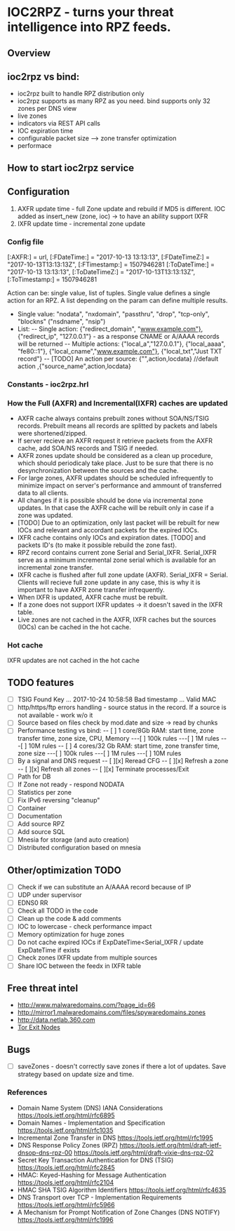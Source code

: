 #  IOC2RPZ - turns your threat intelligence into RPZ feeds.
## Overview

## ioc2rpz vs bind:
- ioc2rpz built to handle RPZ distribution only
- ioc2rpz supports as many RPZ as you need. bind supports only 32 zones per DNS view
- live zones
- indicators via REST API calls
- IOC expiration time
- configurable packet size --> zone transfer optimization
- performace

## How to start ioc2rpz service

## Configuration
1. AXFR update time - full Zone update and rebuild if MD5 is different. IOC added as insert_new (zone, ioc) -> to have an ability support IXFR
2. IXFR update time - incremental zone update
### Config file

[:AXFR:] = url,
[:FDateTime:] = "2017-10-13 13:13:13", [:FDateTimeZ:] = "2017-10-13T13:13:13Z", [:FTimestamp:] = 1507946281
[:ToDateTime:] = "2017-10-13 13:13:13", [:ToDateTimeZ:] = "2017-10-13T13:13:13Z", [:ToTimestamp:] = 1507946281


Action can be: single value, list of tuples. Single value defines a single action for an RPZ. A list depending on the param can define multiple results.
- Single value: "nodata", "nxdomain", "passthru", "drop", "tcp-only", "blockns" ("nsdname", "nsip")
- List:
-- Single action: {"redirect_domain", "www.example.com"}, {"redirect_ip", "127.0.0.1"} - as a response CNAME or A/AAAA records will be returned
-- Multiple actions: {"local_a","127.0.0.1"}, {"local_aaaa", "fe80::1"}, {"local_cname","www.example.com"}, {"local_txt","Just TXT record"}
-- [TODO] An action per source: {"",action,locdata} //default action ,{"source_name",action,locdata}

### Constants - ioc2rpz.hrl


### How the Full (AXFR) and Incremental(IXFR) caches are updated
- AXFR cache always contains prebuilt zones without SOA/NS/TSIG records. Prebuilt means all records are splitted by packets and labels were shortened/zipped.
- If server recieve an AXFR request it retrieve packets from the AXFR cache, add SOA/NS records and TSIG if needed.
- AXFR zones update should be considered as a clean up procedure, which should periodicaly take place. Just to be sure that there is no desynchronization between the sources and the cache.
- For large zones, AXFR updates should be scheduled infrequently to minimize impact on server's performance and ammount of transferred data to all clients.
- All changes if it is possible should be done via incremental zone updates. In that case the AXFR cache will be rebuilt only in case if a zone was updated.
- [TODO] Due to an optimization, only last packet will be rebuilt for new IOCs and relevant and accordant packets for the expired IOCs.
- IXFR cache contains only IOCs and expiration dates. [TODO] and packets ID's (to make it possible rebuild the zone fast).
- RPZ record contains current zone Serial and Serial_IXFR. Serial_IXFR serve as a minimum incremental zone serial which is available for an incremental zone transfer.
- IXFR cache is flushed after full zone update (AXFR). Serial_IXFR = Serial. Clients will recieve full zone update in any case, this is why it is important to have AXFR zone transfer infrequently.
- When IXFR is updated, AXFR cache must be rebuilt.
- If a zone does not support IXFR updates -> it doesn't saved in the IXFR table.
- Live zones are not cached in the AXFR, IXFR caches but the sources (IOCs) can be cached in the hot cache.

### Hot cache
IXFR updates are not cached in the hot cache

## TODO features
- [ ] TSIG Found Key ... 2017-10-24 10:58:58 Bad timestamp ... Valid MAC
- [ ] http/https/ftp errors handling - source status in the record. If a source is not available - work w/o it
- [ ] Source based on files check by mod.date and size -> read by chunks
- [ ] Performance testing vs bind:
-- [ ] 1 core/8Gb RAM: start time, zone transfer time, zone size, CPU, Memory
---[ ] 100k rules
---[ ] 1M rules
---[ ] 10M rules
-- [ ] 4 cores/32 Gb RAM: start time, zone transfer time, zone size
---[ ] 100k rules
---[ ] 1M rules
---[ ] 10M rules
- [ ] By a signal and DNS request
-- [ ][x] Reread CFG
-- [ ][x] Refresh a zone
-- [ ][x] Refresh all zones
-- [ ][x] Terminate processes/Exit
- [ ] Path for DB
- [ ] If Zone not ready - respond NODATA
- [ ] Statistics per zone
- [ ] Fix IPv6 reversing "cleanup"
- [ ] Container
- [ ] Documentation
- [ ] Add source RPZ
- [ ] Add source SQL
- [ ] Mnesia for storage (and auto creation)
- [ ] Distributed configuration based on mnesia

## Other/optimization TODO
- [ ] Check if we can substitute an A/AAAA record because of IP
- [ ] UDP under supervisor
- [ ] EDNS0 RR
- [ ] Check all TODO in the code
- [ ] Clean up the code & add comments
- [ ] IOC to lowercase - check performance impact
- [ ] Memory optimization for huge zones
- [ ] Do not cache expired IOCs if ExpDateTime<Serial_IXFR / update ExpDateTime if exists
- [ ] Check zones IXFR update from multiple sources
- [ ] Share IOC between the feedx in IXFR table

## Free threat intel
- http://www.malwaredomains.com/?page_id=66
- http://mirror1.malwaredomains.com/files/spywaredomains.zones
- http://data.netlab.360.com
- [Tor Exit Nodes](https://torstatus.blutmagie.de/ip_list_exit.php/Tor_ip_list_EXIT.csv)


## Bugs
- [ ] saveZones - doesn't correctly save zones if there a lot of updates. Save strategy based on update size and time.

### References
- Domain Name System (DNS) IANA Considerations
https://tools.ietf.org/html/rfc6895
- Domain Names - Implementation and Specification
https://tools.ietf.org/html/rfc1035
- Incremental Zone Transfer in DNS
https://tools.ietf.org/html/rfc1995
- DNS Response Policy Zones (RPZ)
https://tools.ietf.org/html/draft-ietf-dnsop-dns-rpz-00
https://tools.ietf.org/html/draft-vixie-dns-rpz-02
- Secret Key Transaction Authentication for DNS (TSIG)
https://tools.ietf.org/html/rfc2845
- HMAC: Keyed-Hashing for Message Authentication
https://tools.ietf.org/html/rfc2104
- HMAC SHA TSIG Algorithm Identifiers
https://tools.ietf.org/html/rfc4635
- DNS Transport over TCP - Implementation Requirements
https://tools.ietf.org/html/rfc5966
- A Mechanism for Prompt Notification of Zone Changes (DNS NOTIFY)
https://tools.ietf.org/html/rfc1996